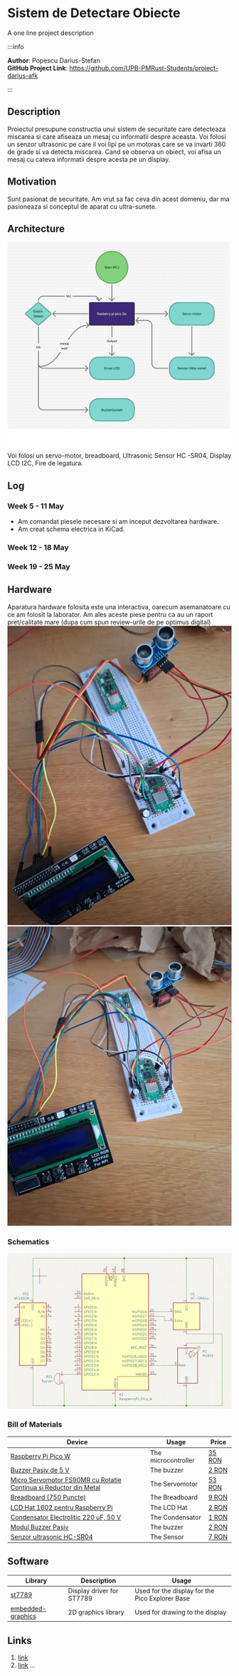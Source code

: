# Sistem de Detectare Obiecte
A one line project description

:::info 

**Author**: Popescu Darius-Stefan \
**GitHub Project Link**: https://github.com/UPB-PMRust-Students/proiect-darius-afk

:::

## Description

Proiectul presupune constructia unui sistem de securitate care detecteaza miscarea si care afiseaza un mesaj cu informatii despre aceasta.
Voi folosi un senzor ultrasonic pe care il voi lipi pe un motoras care se va invarti 360 de grade si va detecta miscarea. Cand se observa un obiect, voi afisa un mesaj cu cateva informatii despre acesta pe un display.

## Motivation

Sunt pasionat de securitate. Am vrut sa fac ceva din acest domeniu, dar ma pasioneaza si conceptul de aparat cu ultra-sunete.

## Architecture 

![Schematic Screenshot](./sspmpozaaranjata.webp)
Voi folosi un servo-motor, breadboard, Ultrasonic Sensor HC -SR04, Display LCD I2C, Fire de legatura.

## Log

<!-- write your progress here every week -->

### Week 5 - 11 May
- Am comandat piesele necesare si am inceput dezvoltarea hardware.
- Am creat schema electrica in KiCad.

### Week 12 - 18 May

### Week 19 - 25 May

## Hardware

Aparatura hardware folosita este una interactiva, oarecum asemanatoare cu ce am folosit la laborator. Am ales aceste piese pentru ca au un raport pret/calitate mare (dupa cum spun review-urile de pe optimus digital)
![poza1](img1.webp)
![poza2](img2.webp)

### Schematics
![Schematic Screenshot](schematic.webp)

### Bill of Materials

<!-- Fill out this table with all the hardware components that you might need.

The format is 
```
| [Device](link://to/device) | This is used ... | [price](link://to/store) |

```

-->

| Device | Usage | Price |
|--------|--------|-------|
| [Raspberry Pi Pico W](https://www.raspberrypi.com/documentation/microcontrollers/raspberry-pi-pico.html) | The microcontroller | [35 RON](https://www.optimusdigital.ro/en/raspberry-pi-boards/12394-raspberry-pi-pico-w.html) |
| [Buzzer Pasiv de 5 V](https://www.optimusdigital.ro/ro/audio-buzzere/634-buzzer-pasiv-de-5-v.html) | The buzzer | [2 RON](https://www.optimusdigital.ro/ro/audio-buzzere/634-buzzer-pasiv-de-5-v.html) |
| [Micro Servomotor FS90MR cu Rotatie Continua si Reductor din Metal](https://www.optimusdigital.ro/ro/motoare-micro-motoare-cu-reductor/3168-micro-servomotor-fs90mr-cu-rotatie-360-si-reductor-din-metal.html?search_query=micro+servomotor&results=31) | The Servomotor | [53 RON](https://www.optimusdigital.ro/ro/motoare-micro-motoare-cu-reductor/3168-micro-servomotor-fs90mr-cu-rotatie-360-si-reductor-din-metal.html?search_query=micro+servomotor&results=31) |
| [	Breadboard (750 Puncte)](https://www.optimusdigital.ro/ro/prototipare-breadboard-uri/13245-breadboard-750-puncte.html) | The Breadboard | [9 RON](https://www.optimusdigital.ro/ro/prototipare-breadboard-uri/13245-breadboard-750-puncte.html) |
| [	LCD Hat 1602 pentru Raspberry Pi](https://www.optimusdigital.ro/ro/lcd-uri/1158-lcd-hat-1602-pentru-raspberry-pi.html) | The LCD Hat | [2 RON](https://www.optimusdigital.ro/ro/lcd-uri/1158-lcd-hat-1602-pentru-raspberry-pi.html) |
| [Condensator Electrolitic 220 uF, 50 V](https://www.optimusdigital.ro/ro/componente-electronice-condensatoare/7850-condensator-electrolitic-220-uf-50-v.html) | The Condensator | [1 RON](https://www.optimusdigital.ro/ro/componente-electronice-condensatoare/7850-condensator-electrolitic-220-uf-50-v.html) |
| [Modul Buzzer Pasiv](https://www.optimusdigital.ro/ro/componente-electronice/12598-modul-buzzer-pasiv.html) | The buzzer | [2 RON](https://www.optimusdigital.ro/ro/componente-electronice/12598-modul-buzzer-pasiv.html) |
| [Senzor ultrasonic HC-SR04](https://www.optimusdigital.ro/ro/senzori-senzori-ultrasonici/9-senzor-ultrasonic-hc-sr04-.html?search_query=Ultrasonic+Sensor+HC+-SR04&results=5) | The Sensor | [7 RON](https://www.optimusdigital.ro/ro/senzori-senzori-ultrasonici/9-senzor-ultrasonic-hc-sr04-.html?search_query=Ultrasonic+Sensor+HC+-SR04&results=5) |



## Software

| Library | Description | Usage |
|---------|-------------|-------|
| [st7789](https://github.com/almindor/st7789) | Display driver for ST7789 | Used for the display for the Pico Explorer Base |
| [embedded-graphics](https://github.com/embedded-graphics/embedded-graphics) | 2D graphics library | Used for drawing to the display |

## Links

<!-- Add a few links that inspired you and that you think you will use for your project -->

1. [link](https://github.com/darius-afk/PM-Proiect)
2. [link](https://example3.com)
...
